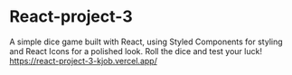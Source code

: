 # React-project-3
A simple dice game built with React, using Styled Components for styling and React Icons for a polished look. Roll the dice and test your luck!
https://react-project-3-kjob.vercel.app/
